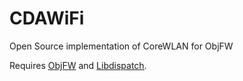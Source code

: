 # CDAWiFi
Open Source implementation of CoreWLAN for ObjFW

Requires [ObjFW](https://github.com/Midar/objfw) and [Libdispatch](https://github.com/nickhutchinson/libdispatch).